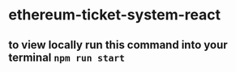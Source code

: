 # ethereum-ticket-system-react

## to view locally run this command into your terminal `npm run start`
